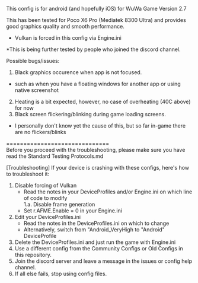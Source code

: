 This config is for android (and hopefully iOS) for WuWa Game Version 2.7

This has been tested for Poco X6 Pro (Mediatek 8300 Ultra) and provides good graphics quality and smooth performance.
- Vulkan is forced in this config via Engine.ini

*This is being further tested by people who joined the discord channel.

Possible bugs/issues:
1. Black graphics occurence when app is not focused.
- such as when you have a floating windows for another app or using native screenshot
2. Heating is a bit expected, however, no case of overheating (40C above) for now
3. Black screen flickering/blinking during game loading screens.
  - I personally don't know yet the cause of this, but so far in-game there are no flickers/blinks

==============================  
Before you proceed with the troubleshooting, please make sure you have read the Standard Testing Protocols.md  

[Troubleshooting]
If your device is crashing with these configs, here's how to troubleshoot it:  
1. Disable forcing of Vulkan
   - Read the notes in your DeviceProfiles and/or Engine.ini on which line of code to modify  
1.a. Disable frame generation
   - Set r.AFME.Enable = 0 in your Engine.ini  
2. Edit your DeviceProfiles.ini
   - Read the notes in the DeviceProfiles.ini on which to change
   - Alternatively, switch from "Android_VeryHigh to "Android" DeviceProfile
3. Delete the DeviceProfiles.ini and just run the game with Engine.ini
4. Use a different config from the Community Configs or Old Configs in this repository.
5. Join the discord server and leave a message in the issues or config help channel.
6. If all else fails, stop using config files.



